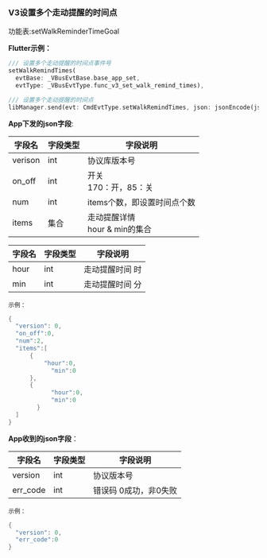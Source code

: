 ### V3设置多个走动提醒的时间点


功能表:setWalkReminderTimeGoal

**Flutter示例：**

```dart
/// 设置多个走动提醒的时间点事件号
setWalkRemindTimes(
  evtBase: _VBusEvtBase.base_app_set,
  evtType: _VBusEvtType.func_v3_set_walk_remind_times),

/// 设置多个走动提醒的时间点
libManager.send(evt: CmdEvtType.setWalkRemindTimes, json: jsonEncode(json));
```



**App下发的json字段**:

| 字段名  | 字段类型 | 字段说明                           |
| ------- | -------- | ---------------------------------- |
| verison | int      | 协议库版本号                       |
| on_off  | int      | 开关<br />170：开，85：关       |
| num     | int      | items个数，即设置时间点个数        |
| items   | 集合     | 走动提醒详情<br />hour & min的集合 |

| 字段名 | 字段类型 | 字段说明        |
| ------ | -------- | --------------- |
| hour   | int      | 走动提醒时间 时 |
| min    | int      | 走动提醒时间 分 |

`示例：`

```c
{
  "version": 0,
  "on_off":0,
  "num":2,
  "items":[
      {
          "hour":0,
            "min":0
      },
      {
            "hour":0,
            "min":0
        }
  ]
}
```

**App收到的json字段**：

| 字段名   | 字段类型 | 字段说明              |
| -------- | -------- | --------------------- |
| version  | int      | 协议版本号            |
| err_code | int      | 错误码 0成功，非0失败 |

`示例：`

```c
{
  "version": 0,
  "err_code":0
}
```

